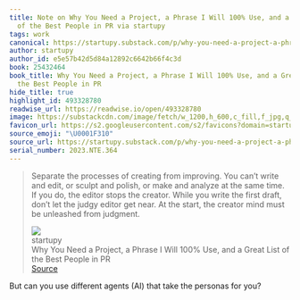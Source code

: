 ```yaml
---
title: Note on Why You Need a Project, a Phrase I Will 100% Use, and a Great List
  of the Best People in PR via startupy
tags: work
canonical: https://startupy.substack.com/p/why-you-need-a-project-a-phrase-i?utm_source=substack&utm_medium=email
author: startupy
author_id: e5e57b42d5d84a12892c6642b66f4c3d
book: 25432464
book_title: Why You Need a Project, a Phrase I Will 100% Use, and a Great List of
  the Best People in PR
hide_title: true
highlight_id: 493328780
readwise_url: https://readwise.io/open/493328780
image: https://substackcdn.com/image/fetch/w_1200,h_600,c_fill,f_jpg,q_auto:good,fl_progressive:steep,g_auto/https%3A%2F%2Fsubstack-post-media.s3.amazonaws.com%2Fpublic%2Fimages%2F21fe4e1d-ae81-41e9-b4cd-ab499c259bcd_832x1010.png
favicon_url: https://s2.googleusercontent.com/s2/favicons?domain=startupy.substack.com
source_emoji: "\U0001F310"
source_url: https://startupy.substack.com/p/why-you-need-a-project-a-phrase-i?utm_source=substack&utm_medium=email#:~:text=Separate%20the%20processes,unleashed%20from%20judgment.
serial_number: 2023.NTE.364
---
```

> Separate the processes of creating from improving. You can’t write and edit, or sculpt and polish, or make and analyze at the same time. If you do, the editor stops the creator. While you write the first draft, don’t let the judgy editor get near. At the start, the creator mind must be unleashed from judgment.
> <div class="quoteback-footer"><div class="quoteback-avatar"><img class="mini-favicon" src="https://s2.googleusercontent.com/s2/favicons?domain=startupy.substack.com"></div><div class="quoteback-metadata"><div class="metadata-inner"><span style="display:none">FROM:</span><div aria-label="startupy" class="quoteback-author"> startupy</div><div aria-label="Why You Need a Project, a Phrase I Will 100% Use, and a Great List of the Best People in PR" class="quoteback-title"> Why You Need a Project, a Phrase I Will 100% Use, and a Great List of the Best People in PR</div></div></div><div class="quoteback-backlink"><a target="_blank" aria-label="go to the full text of this quotation" rel="noopener" href="https://startupy.substack.com/p/why-you-need-a-project-a-phrase-i?utm_source=substack&utm_medium=email#:~:text=Separate%20the%20processes,unleashed%20from%20judgment." class="quoteback-arrow"> Source</a></div></div>

But can you use different agents (AI) that take the personas for you?